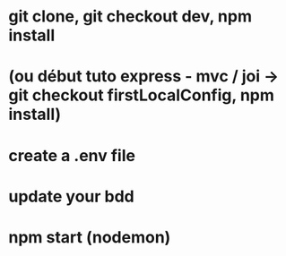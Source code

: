 # git clone, git checkout dev, npm install

# (ou début tuto express - mvc / joi -> git checkout firstLocalConfig, npm install)

# create a .env file

# update your bdd

# npm start (nodemon)
